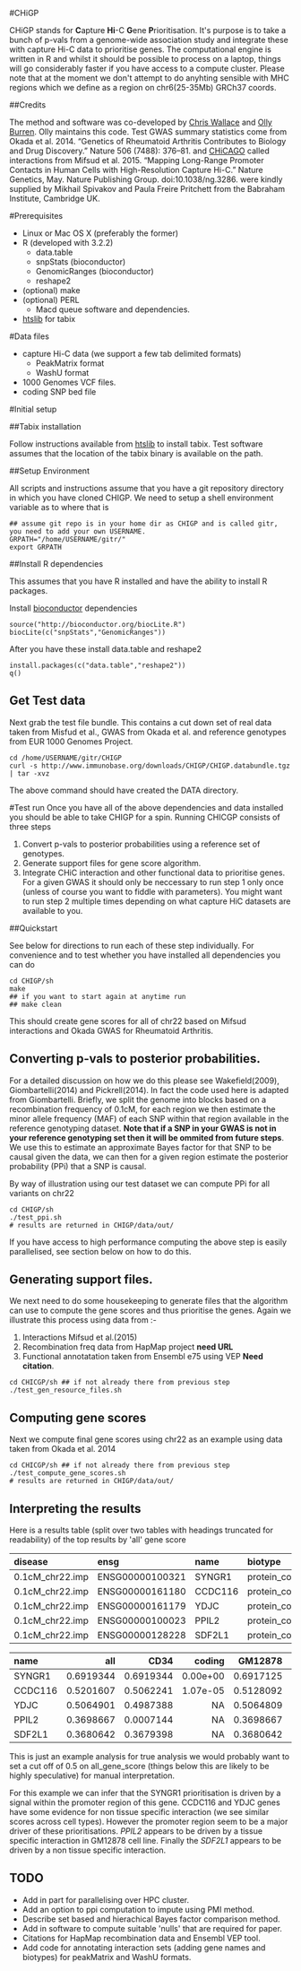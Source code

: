 #CHiGP

CHiGP stands for **C**apture **Hi**-C **G**ene **P**rioritisation. It's purpose is to take a bunch of p-vals from a genome-wide association study and integrate these with capture Hi-C data to prioritise genes. The computational engine is written in R and whilst it should be possible to process on a laptop, things will go considerably faster if you have access to a compute cluster. Please note that at the moment we don't attempt to do anyhting sensible with MHC regions which we define as a region on chr6(25-35Mb) GRCh37 coords.

##Credits

The method and software was co-developed by [Chris Wallace](http://chr1swallace.github.io/) and [Olly Burren](http://ollyburren.github.io/). Olly maintains this code. Test GWAS summary statistics come from Okada et al. 2014. “Genetics of Rheumatoid Arthritis Contributes to Biology and Drug Discovery.” Nature 506 (7488): 376–81. and [CHiCAGO](http://regulatorygenomicsgroup.org/chicago) called interactions from Mifsud et al. 2015. “Mapping Long-Range Promoter Contacts in Human Cells with High-Resolution Capture Hi-C.” Nature Genetics, May. Nature Publishing Group. doi:10.1038/ng.3286. were kindly supplied by Mikhail Spivakov and Paula Freire Pritchett from the Babraham Institute, Cambridge UK. 

#Prerequisites

  * Linux or Mac OS X (preferably the former)
  * R (developed with 3.2.2)
    * data.table
    * snpStats (bioconductor)
    * GenomicRanges (bioconductor)
    * reshape2
  * (optional) make
  * (optional) PERL
    * Macd queue software and dependencies.
  * [htslib](https://github.com/samtools/htslib) for tabix
                                                                                                                       

#Data files

  * capture Hi-C data (we support a few tab delimited formats)
    * PeakMatrix format
    * WashU format
  * 1000 Genomes VCF files.
  * coding SNP bed file
  
#Initial setup

##Tabix installation

Follow instructions available from [htslib](https://github.com/samtools/htslib) to install tabix. Test software assumes that the location of the tabix binary is available on the path.

##Setup Environment

All scripts and instructions assume that you have a git repository directory in which you have cloned CHIGP. We need to setup a shell environment variable as to where that is

```
## assume git repo is in your home dir as CHIGP and is called gitr, you need to add your own USERNAME.
GRPATH="/home/USERNAME/gitr/"
export GRPATH
```

##Install R dependencies

This assumes that you have R installed and have the ability to install R packages. 

Install [bioconductor](https://www.bioconductor.org/install/) dependencies
```
source("http://bioconductor.org/biocLite.R")
biocLite(c("snpStats","GenomicRanges")) 
```
After you have these install data.table and reshape2                                                                                                                                         
```
install.packages(c("data.table","reshape2"))
q()
```

## Get Test data
Next grab the test file bundle. This contains a cut down set of real data taken from Misfud et al., GWAS from Okada et al. and reference genotypes from EUR 1000 Genomes Project.
```
cd /home/USERNAME/gitr/CHIGP
curl -s http://www.immunobase.org/downloads/CHIGP/CHIGP.databundle.tgz | tar -xvz
```

The above command should have created the DATA directory. 

#Test run
Once you have all of the above dependencies and data installed you should be able to take CHIGP for a spin. Running CHICGP consists of three steps
  1. Convert p-vals to posterior probabilities using a reference set of genotypes.
  2. Generate support files for gene score algorithm.
  3. Integrate CHiC interaction and other functional data to prioritise genes.
For a given GWAS it should only be neccessary to run step 1 only once (unless of course you want to fiddle with parameters). You might want to run step 2 multiple times depending on what capture HiC datasets are available to you.

##Quickstart

See below for directions to run each of these step individually. For convenience and to test whether you have installed all dependencies you can do

```
cd CHIGP/sh
make
## if you want to start again at anytime run
## make clean
```

This should create gene scores for all of chr22 based on Mifsud interactions and Okada GWAS for Rheumatoid Arthritis.

## Converting p-vals to posterior probabilities.

**<MOVE THIS TO A  METHODS PAGE>**
For a detailed discussion on how we do this please see Wakefield(2009), Giombartelli(2014) and Pickrell(2014). In fact the code used here is adapted from Giombartelli. Briefly, we split the genome into blocks based on a recombination frequency of 0.1cM, for each region we then estimate the minor allele frequency (MAF) of each SNP within that region available in the reference genotyping dataset. **Note that if a SNP in your GWAS is not in your reference genotyping set then it will be ommited from future steps**. We use this to estimate an approximate Bayes factor for that SNP to be causal given the data, we can then for a given region estimate the posterior probability (PPi) that a SNP is causal. 
**<MOVE THIS TO A METHODS PAGE/>**

By way of illustration using our test dataset we can compute PPi for all variants on chr22
```
cd CHIGP/sh
./test_ppi.sh
# results are returned in CHIGP/data/out/
```

If you have access to high performance computing the above step is easily parallelised, see section below on how to do this.

## Generating support files.

We next need to do some housekeeping to generate files that the algorithm can use to compute the gene scores and thus prioritise the genes. Again we illustrate this process using data from :-
  1. Interactions Mifsud et al.(2015)
  2. Recombination freq data from HapMap project  **need URL**
  3. Functional annotatation taken from Ensembl e75 using VEP **Need citation**.

```
cd CHICGP/sh ## if not already there from previous step
./test_gen_resource_files.sh
```

## Computing gene scores

Next we compute final gene scores using chr22 as an example using data taken from Okada et al. 2014

```
cd CHICGP/sh ## if not already there from previous step
./test_compute_gene_scores.sh 
# results are returned in CHIGP/data/out/
```                                                                                  

## Interpreting the results

Here is a results table (split over two tables with headings truncated for readability) of the top results by 'all' gene score

|disease         |ensg            |name    |biotype        |strand | baitChr|
|:---------------|:---------------|:-------|:--------------|:------|-------:|
|0.1cM_chr22.imp |ENSG00000100321 |SYNGR1  |protein_coding |+      |      22|
|0.1cM_chr22.imp |ENSG00000161180 |CCDC116 |protein_coding |+      |      22|
|0.1cM_chr22.imp |ENSG00000161179 |YDJC    |protein_coding |-      |      22|
|0.1cM_chr22.imp |ENSG00000100023 |PPIL2   |protein_coding |+      |      22|
|0.1cM_chr22.imp |ENSG00000128228 |SDF2L1  |protein_coding |+      |      22|                 

|name    | all| CD34| coding| GM12878| promoter|
|:-------|--------------:|---------------:|-----------------:|------------------:|-------------------:|
|SYNGR1  |      0.6919344|       0.6919344|          0.00e+00|          0.6917125|           0.6917124|
|CCDC116 |      0.5201607|       0.5062241|          1.07e-05|          0.5128092|           0.3676899|
|YDJC    |      0.5064901|       0.4987388|                NA|          0.5064809|           0.3825915|
|PPIL2   |      0.3698667|       0.0007144|                NA|          0.3698667|           0.0006832|
|SDF2L1  |      0.3680642|       0.3679398|                NA|          0.3680642|           0.0003168|

This is just an example analysis for true analysis we would probably want to set a cut off of 0.5 on all_gene_score (things below this are likely to be highly speculative) for manual interpretation.

For this example we can infer that the SYNGR1 prioritisation is driven by a signal within the promoter region of this gene. CCDC116 and YDJC genes have some evidence for non tissue specific interaction (we see similar scores across cell types). However the promoter region seem to be a major driver of these prioritisations. *PPIL2* appears to be driven by a tissue specific interaction in GM12878 cell line. Finally the *SDF2L1* appears to be driven by a non tissue specific interaction.

## TODO

  * Add in part for parallelising over HPC cluster.
  * Add an option to ppi computation to impute using PMI method.
  * Describe set based and hierachical Bayes factor comparison method.
  * Add in software to compute suitable 'nulls' that are required for paper.
  * Citations for HapMap recombination data and Ensembl VEP tool.
  * Add code for annotating interaction sets (adding gene names and biotypes) for peakMatrix and WashU formats. 